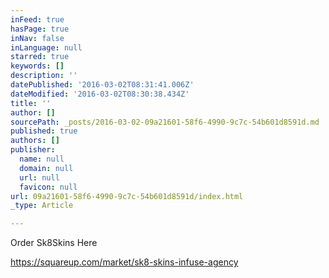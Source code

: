 ```yaml
---
inFeed: true
hasPage: true
inNav: false
inLanguage: null
starred: true
keywords: []
description: ''
datePublished: '2016-03-02T08:31:41.006Z'
dateModified: '2016-03-02T08:30:38.434Z'
title: ''
author: []
sourcePath: _posts/2016-03-02-09a21601-58f6-4990-9c7c-54b601d8591d.md
published: true
authors: []
publisher:
  name: null
  domain: null
  url: null
  favicon: null
url: 09a21601-58f6-4990-9c7c-54b601d8591d/index.html
_type: Article

---
```

Order Sk8Skins Here

https://squareup.com/market/sk8-skins-infuse-agency